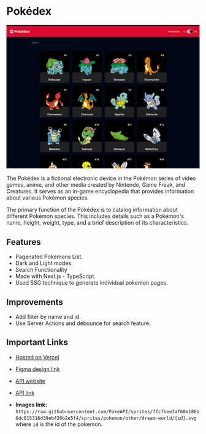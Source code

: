 # Pokédex
![image](/public//cover.png)

The Pokédex is a fictional electronic device in the Pokémon series of video games, anime, and other media created by Nintendo, Game Freak, and Creatures. It serves as an in-game encyclopedia that provides information about various Pokémon species.

The primary function of the Pokédex is to catalog information about different Pokémon species. This includes details such as a Pokémon's name, height, weight, type, and a brief description of its characteristics.

## Features
- Pagenated Pokemons List.
-  Dark and Light modes.
- Search Functionality
- Made with Next.js - TypeScript.
- Used SSG technique to generate individual pokemon pages.
## Improvements
- Add filter by name and id.
- Use Server Actions and debounce for search feature.
## Important Links
- [Hosted on Vercel](https://srs-pokedex.vercel.app/)
- [Figma design link](https://www.figma.com/file/BBQy1mvAcDzxNFna6vnTXY/Pok%C3%A9dex-(Community)?node-id=0%3A1&mode=dev)

- [API website](https://pokeapi.co/) 
- [API link](https://pokeapi.co/api/v2/)
- **Images link:** `https://raw.githubusercontent.com/PokeAPI/sprites/ffcfbee3af68e186b6dc815316d39eb420b2e5f4/sprites/pokemon/other/dream-world/{id}.svg` where `id` is the id of the pokemon.
  